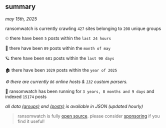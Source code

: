 
## summary
_may 15th, 2025_

ransomwatch is currently crawling `427` sites belonging to `208` unique groups

⏲ there have been `5` posts within the `last 24 hours`

🦈 there have been `89` posts within the `month of may`

🪐 there have been `681` posts within the `last 90 days`

🏚 there have been `1029` posts within the `year of 2025`

_⚙️ there are currently `86` online hosts & `132` custom parsers._

🦕 ransomwatch has been running for `3 years, 8 months and 9 days` and indexed `15174` posts

_all data  [(groups)](http://ransomwhat.telemetry.ltd/groups) and [(posts)](http://ransomwhat.telemetry.ltd/posts) is available in JSON (updated hourly)_

> ransomwatch is fully [open source](https://github.com/joshhighet/ransomwatch#ransomwatch--). please consider [sponsoring](https://github.com/sponsors/joshhighet) if you find it useful!
